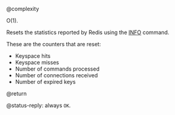 @complexity

O(1).

Resets the statistics reported by Redis using the [INFO](/commands/info) command.

These are the counters that are reset:

* Keyspace hits
* Keyspace misses
* Number of commands processed
* Number of connections received
* Number of expired keys

@return

@status-reply: always `OK`.
